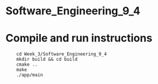 # Software_Engineering_9_4

# Compile and run instructions
```
    cd Week_3/Software_Engineering_9_4
    mkdir build && cd build
    cmake .. 
    make
    ./app/main
```